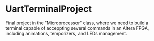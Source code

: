 # UartTerminalProject
Final project in the "Microprocessor" class, where we need to build a terminal capable of acceppting several commands in  an Altera FPGA, including animations, temporizers, and LEDs management.
